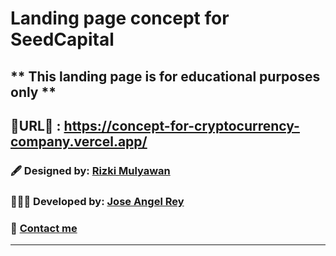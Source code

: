 # Landing page concept for SeedCapital

## ***\* This landing page is for educational purposes only \*\***

## 🚀URL🚀 : https://concept-for-cryptocurrency-company.vercel.app/

### 🖋 Designed by: [Rizki Mulyawan](https://dribbble.com/mulyawan)

### 👨🏼‍💻 Developed by: [Jose Angel Rey](https://github.com/Jose-Angel-Rey)

### 📧 [Contact me](mailto:dev.joseangel.rey@gmail.com)

---
